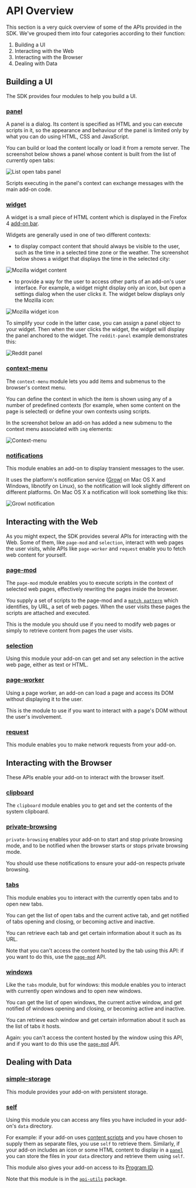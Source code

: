 # API Overview #

This section is a very quick overview of some of the APIs provided in the SDK.
We've grouped them into four categories according to their function:

 1. Building a UI
 2. Interacting with the Web
 3. Interacting with the Browser
 4. Dealing with Data

## Building a UI ##

The SDK provides four modules to help you build a UI.

### [panel](packages/addon-kit/docs/panel.html) ###

A panel is a dialog. Its content is specified as HTML and you can execute
scripts in it, so the appearance and behaviour of the panel is limited only
by what you can do using HTML, CSS and JavaScript.

You can build or load the content locally or load it from a remote server.
The screenshot below shows a panel whose content is built from the list of
currently open tabs:

<img class="image-center" src="media/screenshots/modules/panel-tabs-osx.png"
alt="List open tabs panel">
<br>

Scripts executing in the panel's context can exchange messages with the main
add-on code.

### [widget](packages/addon-kit/docs/widget.html) ###

A widget is a small piece of HTML content which is displayed in the Firefox 4
[add-on bar](https://developer.mozilla.org/en/The_add-on_bar).

Widgets are generally used in one of two different contexts:

* to display compact content that should always be visible to the user, such as
the time in a selected time zone or the weather. The screenshot below shows a
widget that displays the time in the selected city:

<img class="image-center" src="media/screenshots/modules/widget-content-osx.png"
alt="Mozilla widget content">
<br>

* to provide a way for the user to access other parts of an add-on's user
interface. For example, a widget might display only an icon, but open a
settings dialog when the user clicks it. The widget below displays only the
Mozilla icon:

<img class="image-center" src="media/screenshots/modules/widget-icon-osx.png"
alt="Mozilla widget icon">
<br>

To simplify your code in the latter case, you can assign a panel object to
your widget. Then when the user clicks the widget, the widget will display
the panel anchored to the widget. The `reddit-panel` example demonstrates this:

<img class="image-center" src="media/screenshots/modules/reddit-panel-osx.png"
alt="Reddit panel">
<br>

### [context-menu](packages/addon-kit/docs/context-menu.html) ###

The `context-menu` module lets you add items and submenus to the browser's
context menu.

You can define the context in which the item is shown using any
of a number of predefined contexts (for example, when some content on the page
is selected) or define your own contexts using scripts.

In the screenshot below an add-on has added a new submenu to the context menu
associated with `img` elements:

<img class="image-center" src="media/screenshots/modules/context-menu-image-osx.png"
alt="Context-menu">
<br>

### [notifications](packages/addon-kit/docs/notifications.html) ###

This module enables an add-on to display transient messages to the user.

It uses the platform's notification service ([Growl](http://growl.info/) on Mac
OS X and Windows, libnotify on Linux), so the notification will look slightly
different on different platforms. On Mac OS X a notification will look
something like this:

<img class="image-center" src="media/screenshots/modules/notification-growl-osx.png"
alt="Growl notification">
<br>

## Interacting with the Web ##

As you might expect, the SDK provides several APIs for interacting with the
Web. Some of them, like `page-mod` and `selection`, interact with web pages
the user visits, while APIs like `page-worker` and `request` enable you to
fetch web content for yourself.

### [page-mod](packages/addon-kit/docs/page-mod.html) ###

The `page-mod` module enables you to execute scripts in the context of selected
web pages, effectively rewriting the pages inside the browser.

You supply a set of scripts to the page-mod and a [`match
pattern`](packages/api-utils/docs/match-pattern.html) which identifies, by URL,
a set of web pages. When the user visits these pages the scripts are attached
and executed.

This is the module you should use if you need to modify web pages or simply to
retrieve content from pages the user visits.

### [selection](packages/addon-kit/docs/selection.html) ###

Using this module your add-on can get and set any selection in the active web
page, either as text or HTML.

### [page-worker](packages/addon-kit/docs/page-worker.html) ###

Using a page worker, an add-on can load a page and access its DOM without
displaying it to the user.

This is the module to use if you want to interact with a page's DOM without
the user's involvement.

### [request](packages/addon-kit/docs/request.html) ###

This module enables you to make network requests from your add-on.

## Interacting with the Browser ##

These APIs enable your add-on to interact with the browser itself.

### [clipboard](packages/addon-kit/docs/clipboard.html) ###

The `clipboard` module enables you to get and set the contents of the system
clipboard.

### [private-browsing](packages/addon-kit/docs/private-browsing.html) ###

`private-browsing` enables your add-on to start and stop private browsing mode,
and to be notified when the browser starts or stops private browsing
mode.

You should use these notifications to ensure your add-on respects private
browsing.

### [tabs](packages/addon-kit/docs/tabs.html) ###

This module enables you to interact with the currently open tabs and to open
new tabs.

You can get the list of open tabs and the current active tab, and get
notified of tabs opening and closing, or becoming active and inactive.

You can retrieve each tab and get certain information about it such as its URL.

Note that you can't access the content hosted by the tab using this API: if you
want to do this, use the [`page-mod`](packages/addon-kit/docs/page-mod.html) API.

### [windows](packages/addon-kit/docs/windows.html) ###

Like the `tabs` module, but for windows: this module enables you to
interact with currently open windows and to open new windows.

You can get the list of open windows, the current active window, and get
notified of windows opening and closing, or becoming active and inactive.

You can retrieve each window and get certain information about it such as the
list of tabs it hosts.

Again: you can't access the content hosted by the window using this API, and if
you want to do this use the [`page-mod`](packages/addon-kit/docs/page-mod.html)
API.

## Dealing with Data ##

### [simple-storage](packages/addon-kit/docs/simple-storage.html) ###

This module provides your add-on with persistent storage.

### [self](packages/api-utils/docs/self.html) ###

Using this module you can access any files you have included in your add-on's
`data` directory.

For example: if your add-on uses [content
scripts](dev-guide/addon-development/web-content.html) and you have chosen to
supply them as separate files, you use `self` to retrieve them. Similarly, if
your add-on includes an icon or some HTML content to display in a
[`panel`](packages/addon-kit/docs/panel.html) you can store the files in your
`data` directory and retrieve them using `self`.

This module also gives your add-on access to its [Program
ID](dev-guide/addon-development/program-id.html).

Note that this module is in the
[`api-utils`](packages/api-utils/api-utils.html) package.
